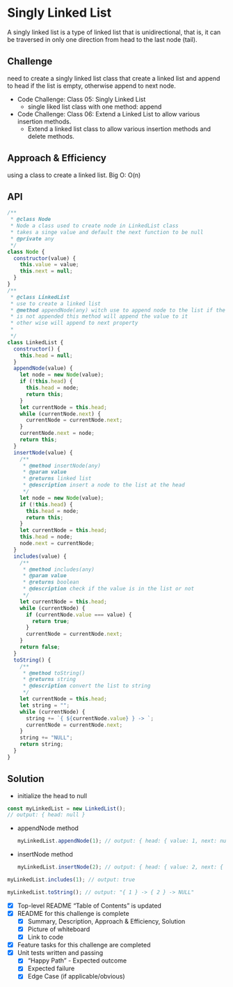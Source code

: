 # Singly Linked List

A singly linked list is a type of linked list that is unidirectional, that is, it can be traversed in only one direction from head to the last node (tail).

## Challenge

need to create a singly linked list class that create a linked list and append to head if the list is empty, otherwise append to next node.

- Code Challenge: Class 05: Singly Linked List
  - single liked list class with one method: append
- Code Challenge: Class 06: Extend a Linked List to allow various insertion methods.
  - Extend a linked list class to allow various insertion methods and delete methods.

## Approach & Efficiency

using a class to create a linked list.
Big O: O(n)

## API

```javascript
/**
 * @class Node
 * Node a class used to create node in LinkedList class
 * takes a singe value and default the next function to be null
 * @private any
 */
class Node {
  constructor(value) {
    this.value = value;
    this.next = null;
  }
}
/**
 * @class LinkedList
 * use to create a linked list
 * @method appendNode(any) witch use to append node to the list if the head
 * is not appended this method will append the value to it
 * other wise will append to next property
 *
 */
class LinkedList {
  constructor() {
    this.head = null;
  }
  appendNode(value) {
    let node = new Node(value);
    if (!this.head) {
      this.head = node;
      return this;
    }
    let currentNode = this.head;
    while (currentNode.next) {
      currentNode = currentNode.next;
    }
    currentNode.next = node;
    return this;
  }
  insertNode(value) {
    /**
     * @method insertNode(any)
     * @param value
     * @returns linked list
     * @description insert a node to the list at the head
     */
    let node = new Node(value);
    if (!this.head) {
      this.head = node;
      return this;
    }
    let currentNode = this.head;
    this.head = node;
    node.next = currentNode;
  }
  includes(value) {
    /**
     * @method includes(any)
     * @param value
     * @returns boolean
     * @description check if the value is in the list or not
     */
    let currentNode = this.head;
    while (currentNode) {
      if (currentNode.value === value) {
        return true;
      }
      currentNode = currentNode.next;
    }
    return false;
  }
  toString() {
    /**
     * @method toString()
     * @returns string
     * @description convert the list to string
     */
    let currentNode = this.head;
    let string = "";
    while (currentNode) {
      string += `{ ${currentNode.value} } -> `;
      currentNode = currentNode.next;
    }
    string += "NULL";
    return string;
  }
}
```

## Solution

- initialize the head to null

```javascript
const myLinkedList = new LinkedList();
// output: { head: null }
```

- appendNode method

  ```javascript
  myLinkedList.appendNode(1); // output: { head: { value: 1, next: null } }
  ```

- insertNode method

  ```javascript
  myLinkedList.insertNode(2); // output: { head: { value: 2, next: { value: 1, next: null } } }
  ```

```javascript
myLinkedList.includes(1); // output: true
```

```javascript
myLinkedList.toString(); // output: "{ 1 } -> { 2 } -> NULL"
```

- [x] Top-level README “Table of Contents” is updated
- [x] README for this challenge is complete
  - [x] Summary, Description, Approach & Efficiency, Solution
  - [x] Picture of whiteboard
  - [x] Link to code
- [x] Feature tasks for this challenge are completed
- [x] Unit tests written and passing
  - [x] “Happy Path” - Expected outcome
  - [x] Expected failure
  - [x] Edge Case (if applicable/obvious)
